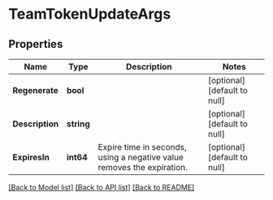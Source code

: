 # TeamTokenUpdateArgs

## Properties
Name | Type | Description | Notes
------------ | ------------- | ------------- | -------------
**Regenerate** | **bool** |  | [optional] [default to null]
**Description** | **string** |  | [optional] [default to null]
**ExpiresIn** | **int64** | Expire time in seconds, using a negative value removes the expiration. | [optional] [default to null]

[[Back to Model list]](../README.md#documentation-for-models) [[Back to API list]](../README.md#documentation-for-api-endpoints) [[Back to README]](../README.md)


